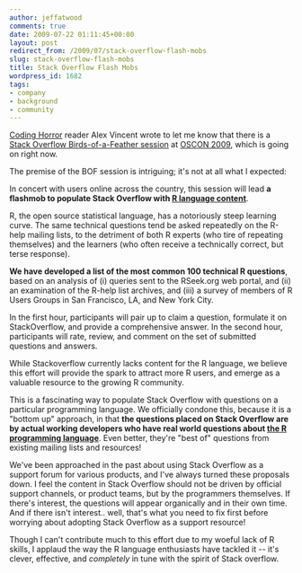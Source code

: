 ```yaml
---
author: jeffatwood
comments: true
date: 2009-07-22 01:11:45+00:00
layout: post
redirect_from: /2009/07/stack-overflow-flash-mobs
slug: stack-overflow-flash-mobs
title: Stack Overflow Flash Mobs
wordpress_id: 1682
tags:
- company
- background
- community
---
```



[Coding Horror](http://www.codinghorror.com/blog/) reader Alex Vincent wrote to let me know that there is a [Stack Overflow Birds-of-a-Feather session](http://en.oreilly.com/oscon2009/public/schedule/detail/10432) at [OSCON 2009](http://en.oreilly.com/oscon2009), which is going on right now.



The premise of the BOF session is intriguing; it's not at all what I expected:





>
In concert with users online across the country, this session will lead **a flashmob to populate Stack Overflow with [R language content](http://stackoverflow.com/questions/tagged/r)**.

> 
> 
R, the open source statistical language, has a notoriously steep learning curve. The same technical questions tend be asked repeatedly on the R-help mailing lists, to the detriment of both R experts (who tire of repeating themselves) and the learners (who often receive a technically correct, but terse response).

> 
> 
**We have developed a list of the most common 100 technical R questions**, based on an analysis of (i) queries sent to the RSeek.org web portal, and (ii) an examination of the R-help list archives, and (iii) a survey of members of R Users Groups in San Francisco, LA, and New York City.

> 
> 
In the first hour, participants will pair up to claim a question, formulate it on StackOverflow, and provide a comprehensive answer. In the second hour, participants will rate, review, and comment on the set of submitted questions and answers.

> 
> 
While Stackoverflow currently lacks content for the R language, we believe this effort will provide the spark to attract more R users, and emerge as a valuable resource to the growing R community.






This is a fascinating way to populate Stack Overflow with questions on a particular programming language. We officially condone this, because it is a "bottom up" approach, in that **the questions placed on Stack Overflow are by actual working developers who have real world questions about [the R programming language](http://en.wikipedia.org/wiki/R_%28programming_language%29)**. Even better, they're "best of" questions from existing mailing lists and resources!



We've been approached in the past about using Stack Overflow as a support forum for various products, and I've always turned these proposals down. I feel the content in Stack Overflow should not be driven by official support channels, or product teams, but by the programmers themselves. If there's interest, the questions will appear organically and in their own time. And if there isn't interest.. well, that's what you need to fix first before worrying about adopting Stack Overflow as a support resource!



Though I can't contribute much to this effort due to my woeful lack of R skills, I applaud the way the R language enthusiasts have tackled it -- it's clever, effective, and _completely_ in tune with the spirit of Stack overflow.

